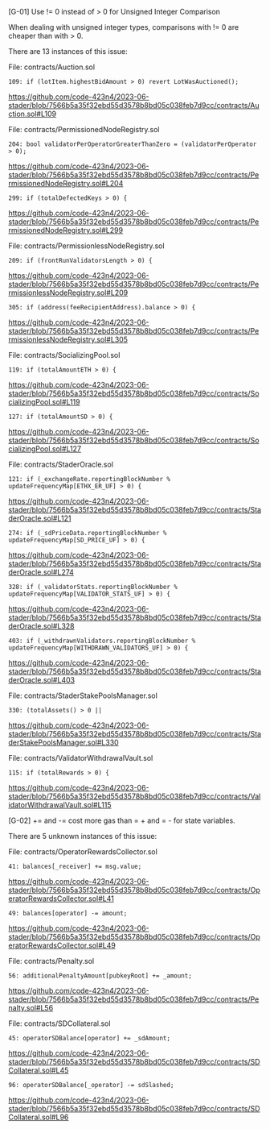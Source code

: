 [G-01] Use != 0 instead of > 0 for Unsigned Integer Comparison

When dealing with unsigned integer types, comparisons with != 0 are cheaper than with > 0.

There are 13 instances of this issue:

File: contracts/Auction.sol

    109: if (lotItem.highestBidAmount > 0) revert LotWasAuctioned();

https://github.com/code-423n4/2023-06-stader/blob/7566b5a35f32ebd55d3578b8bd05c038feb7d9cc/contracts/Auction.sol#L109

File: contracts/PermissionedNodeRegistry.sol

    204: bool validatorPerOperatorGreaterThanZero = (validatorPerOperator > 0);

https://github.com/code-423n4/2023-06-stader/blob/7566b5a35f32ebd55d3578b8bd05c038feb7d9cc/contracts/PermissionedNodeRegistry.sol#L204

    299: if (totalDefectedKeys > 0) {

https://github.com/code-423n4/2023-06-stader/blob/7566b5a35f32ebd55d3578b8bd05c038feb7d9cc/contracts/PermissionedNodeRegistry.sol#L299

File: contracts/PermissionlessNodeRegistry.sol

    209: if (frontRunValidatorsLength > 0) {

https://github.com/code-423n4/2023-06-stader/blob/7566b5a35f32ebd55d3578b8bd05c038feb7d9cc/contracts/PermissionlessNodeRegistry.sol#L209

    305: if (address(feeRecipientAddress).balance > 0) {

https://github.com/code-423n4/2023-06-stader/blob/7566b5a35f32ebd55d3578b8bd05c038feb7d9cc/contracts/PermissionlessNodeRegistry.sol#L305

File: contracts/SocializingPool.sol

    119: if (totalAmountETH > 0) {

https://github.com/code-423n4/2023-06-stader/blob/7566b5a35f32ebd55d3578b8bd05c038feb7d9cc/contracts/SocializingPool.sol#L119

    127: if (totalAmountSD > 0) {

https://github.com/code-423n4/2023-06-stader/blob/7566b5a35f32ebd55d3578b8bd05c038feb7d9cc/contracts/SocializingPool.sol#L127

File: contracts/StaderOracle.sol

    121: if (_exchangeRate.reportingBlockNumber % updateFrequencyMap[ETHX_ER_UF] > 0) {

https://github.com/code-423n4/2023-06-stader/blob/7566b5a35f32ebd55d3578b8bd05c038feb7d9cc/contracts/StaderOracle.sol#L121

    274: if (_sdPriceData.reportingBlockNumber % updateFrequencyMap[SD_PRICE_UF] > 0) {

https://github.com/code-423n4/2023-06-stader/blob/7566b5a35f32ebd55d3578b8bd05c038feb7d9cc/contracts/StaderOracle.sol#L274

    328: if (_validatorStats.reportingBlockNumber % updateFrequencyMap[VALIDATOR_STATS_UF] > 0) {

https://github.com/code-423n4/2023-06-stader/blob/7566b5a35f32ebd55d3578b8bd05c038feb7d9cc/contracts/StaderOracle.sol#L328

    403: if (_withdrawnValidators.reportingBlockNumber % updateFrequencyMap[WITHDRAWN_VALIDATORS_UF] > 0) {

https://github.com/code-423n4/2023-06-stader/blob/7566b5a35f32ebd55d3578b8bd05c038feb7d9cc/contracts/StaderOracle.sol#L403

File: contracts/StaderStakePoolsManager.sol

    330: (totalAssets() > 0 ||

https://github.com/code-423n4/2023-06-stader/blob/7566b5a35f32ebd55d3578b8bd05c038feb7d9cc/contracts/StaderStakePoolsManager.sol#L330

File: contracts/ValidatorWithdrawalVault.sol

    115: if (totalRewards > 0) {

https://github.com/code-423n4/2023-06-stader/blob/7566b5a35f32ebd55d3578b8bd05c038feb7d9cc/contracts/ValidatorWithdrawalVault.sol#L115


[G-02]  <x> += <y> and <x> -= <y> cost more gas than <x> = <x> + <y> and <x> = <x> - <y> for state variables.

There are 5 unknown instances of this issue:

File: contracts/OperatorRewardsCollector.sol

	41: balances[_receiver] += msg.value;

https://github.com/code-423n4/2023-06-stader/blob/7566b5a35f32ebd55d3578b8bd05c038feb7d9cc/contracts/OperatorRewardsCollector.sol#L41

	49: balances[operator] -= amount;

https://github.com/code-423n4/2023-06-stader/blob/7566b5a35f32ebd55d3578b8bd05c038feb7d9cc/contracts/OperatorRewardsCollector.sol#L49

File: contracts/Penalty.sol

	56: additionalPenaltyAmount[pubkeyRoot] += _amount;

https://github.com/code-423n4/2023-06-stader/blob/7566b5a35f32ebd55d3578b8bd05c038feb7d9cc/contracts/Penalty.sol#L56

File: contracts/SDCollateral.sol

	45: operatorSDBalance[operator] += _sdAmount;

https://github.com/code-423n4/2023-06-stader/blob/7566b5a35f32ebd55d3578b8bd05c038feb7d9cc/contracts/SDCollateral.sol#L45

	96: operatorSDBalance[_operator] -= sdSlashed;

https://github.com/code-423n4/2023-06-stader/blob/7566b5a35f32ebd55d3578b8bd05c038feb7d9cc/contracts/SDCollateral.sol#L96